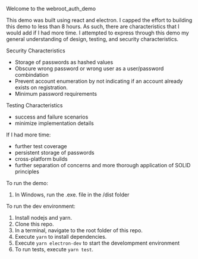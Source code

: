Welcome to the webroot_auth_demo

This demo was built using react and electron. I capped the effort to building this demo to less than 8 hours. As such, there are characteristics that I would add if I had more time. I attempted to express through this demo my general understanding of design, testing, and security characteristics.

Security Characteristics

- Storage of passwords as hashed values
- Obscure wrong password or wrong user as a user/password combindation
- Prevent account enumeration by not indicating if an account already exists on registration.
- Minimum password requirements

Testing Characteristics

- success and failure scenarios
- minimize implementation details

If I had more time:

- further test coverage
- persistent storage of passwords
- cross-platform builds
- further separation of concerns and more thorough application of SOLID principles

To run the demo:

1. In Windows, run the .exe. file in the /dist folder

To run the dev environment:

1. Install nodejs and yarn.
2. Clone this repo.
3. In a terminal, navigate to the root folder of this repo.
4. Execute `yarn` to install dependencies.
5. Execute `yarn electron-dev` to start the develompment environment
6. To run tests, execute `yarn test`.
